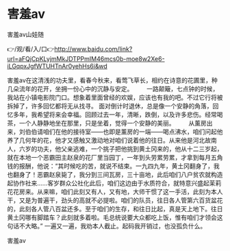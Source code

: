 # 害羞av
害羞av山娃随

👉/观/看/入/口👉http://www.baidu.com/link?url=aFQjCpKLyjmMkJDTPPmIM46mcs0b-moe8w2Xe6-iLGqpxJgfWTUHTnAr0yehHs6i&wd

害羞av在这清浅的功夫里，看春今秋来，看莺飞草长，相约在诗意的花圃里，种几朵流年的花开，坐拥一份心中的沉静与安定。
　　一路颠簸，七点钟的时候，我站在小镇电影院门口。想象着里面曾经的欢娱，应该也有我的吧。不过它行将被拆掉了，许多回忆都将无从找寻。
面对倒计时退休，总是像一个安静的角落，回忆多年，我希望将来会幸福。回顾过去一年，清晰，跌倒，以及许多悲伤。经常喝茶，一个人静静地坐在那里，只是坐着，觉得一个安静的美丽。
　　从薰房出来，刘伯伯请咱们在他的接待室——也即是薰房的一端——喝点沸水，咱们问起他养了几何年的花，他才又感触又激动地对咱们说着他的往日。从来他是河北故南人，六岁的功夫，他父亲逃难，一个挑子把他挑到黄土冈来的，他从十二三岁起，就在本地一个恶霸田主赵泉的花厂里当园丁，一年到头劳累劳累，才拿到每月五角钱的报酬，他说：“其时候吃的苦，就说不结束。一九四九年，黄土冈翻身了，我也翻身了！恶霸赵泉毙了，我分到三间瓦房，三十亩地，此后咱们八户贫农就构造起协作社来……客岁群众公社化此后，咱们这边由于水质符合，就特意兴盛起茉莉花花房来。从来嘛，咱们此刻又有人，又有地，大师干惯了这一手活，此刻为本人干，又是为普遍干，劲头的高就不必提啦。咱们的队员，往日各人管第六百货盆花的，此刻各人管八百盆还多。至于咱们的生存，和往日比起，真是天上地下。往日黄土冈哪有脚踏车？此刻就多着啦。毛总统说要大众都吃上饭，惟有咱们才领会这句话不大略。”
一遍又一遍，我劝本人截止。起码我开销过，也没孤负什么。

害羞av
